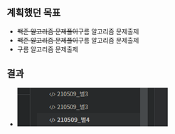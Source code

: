 ## 계획했던 목표
- ~~백준 알고리즘 문제풀이~~구름 알고리즘 문제출제
- ~~백준 알고리즘 문제풀이~~구름 알고리즘 문제출제
- 구름 알고리즘 문제출제

## 결과
- <img src="https://github.com/kerochuu/image/blob/master/210509_1.png?raw=true">


